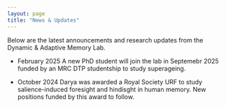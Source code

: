 ```yaml
---
layout: page
title: "News & Updates"
---
```


Below are the latest announcements and research updates from the Dynamic & Adaptive Memory Lab.

* February 2025
  A new PhD student will join the lab in Septemebr 2025 funded by an MRC DTP studentship to study superageing.
  
* October 2024
  Darya was awarded a Royal Society URF to study salience-induced foresight and hindisght in human memory. New positions funded by this award to follow.

